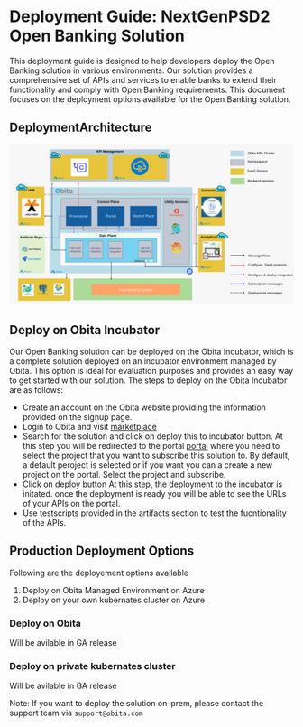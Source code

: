# Deployment Guide: NextGenPSD2 Open Banking Solution
This deployment guide is designed to help developers deploy the Open Banking solution in various environments. Our solution provides a comprehensive set of APIs and services to enable banks to extend their functionality and comply with Open Banking requirements. This document focuses on the deployment options available for the Open Banking solution.

## DeploymentArchitecture
![Deployment Architecture](https://github.com/obita-tech/catalog/blob/master/ngpsd2-1-3-12/resources/deploymentArchitecture.png)

## Deploy on Obita Incubator
Our Open Banking solution can be deployed on the Obita Incubator, which is a complete solution deployed on an incubator environment managed by Obita. This option is ideal for evaluation purposes and provides an easy way to get started with our solution. The steps to deploy on the Obita Incubator are as follows:

- Create an account on the Obita  website providing the information provided on the signup page.
- Login to Obita and visit [marketplace](https://www.obita.tech/app/marketplace)
- Search for the solution and click on deploy this to incubator button.
  At this step you will be redirected to the portal [portal](https://www.obita.tech/app/portal) where you need to select the project that you want to subscribe this solution to. By default, a default peroject is selected or if you want you can a create a new project on the portal. Select the project and subscribe.
- Click on deploy button
  At this step, the deployment to the incubator is initated. once the deployment is ready you will be able to see the URLs of your APIs on the portal.
- Use testscripts provided in the artifacts section to test the fucntionality of the APIs.
  

## Production Deployment Options
Following are the deployement options available
1. Deploy on Obita Managed Environment on Azure
2. Deploy on your own kubernates cluster on Azure


### Deploy on Obita 
Will be avilable in GA release

### Deploy on private kubernates cluster 
Will be avilable in GA release


Note: If you want to deploy the solution on-prem, please contact the support team via `support@obita.com`


